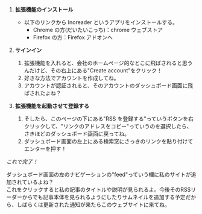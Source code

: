 <script>
  import ExLink from '$lib/components/utils/ExLink.svelte';
</script>

1. **拡張機能のインストール**

   - 以下のリンクから Inoreader というアプリをインストールする。
     - Chrome の方(だいたいこっち)：<ExLink href="https://chrome.google.com/webstore/detail/rss-reader-extension-by-i/kfimphpokifbjgmjflanmfeppcjimgah">chrome ウェブストア</ExLink>
     - Firefox の方：<ExLink href="https://addons.mozilla.org/ja/firefox/addon/rss-reader-extension-inoreader/?utm_source=addons.mozilla.org&utm_medium=referral&utm_content=search">Firefox アドオンへ</ExLink>

2. **サインイン**

   1. 拡張機能を入れると、会社のホームページ的なとこに飛ばされると思うんだけど、その右上にある"Create account"をクリック！
   2. 好きな方法でアカウントを作成してね。
   3. アカウントが認証されると、そのアカウントのダッシュボード画面に飛ばされたよね？

3. **拡張機能を起動させて登録する**
   1. そしたら、このページの下にある"RSS を登録する"っていうボタンを右クリックして、"リンクのアドレスをコピー"っていうのを選択したら、さきほどのダッシュボード画面に戻ってね。
   2. ダッシュボード画面の左上にある検索窓にさっきのリンクを貼り付けてエンターを押す！

_これで完了！_

ダッシュボード画面の左のナビゲーションの"feed"っていう欄に私のサイトが追加されているよね？<br>
これをクリックすると私の記事のタイトルや説明が見られるよ。今後そのRSSリーダーからでも記事本体を見られるようにしたりサムネイルを追加する予定だから、しばらくは更新された通知が来たらこのウェブサイトに来てね。
